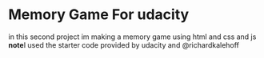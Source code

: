 # Memory Game For udacity
in this second project im making a memory game using html and css and js
**note**I used the starter code provided by udacity and @richardkalehoff